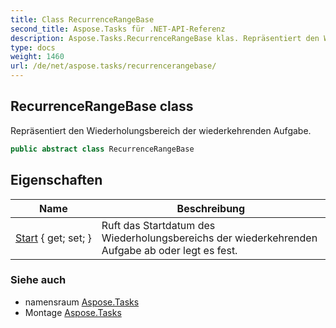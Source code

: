 ```yaml
---
title: Class RecurrenceRangeBase
second_title: Aspose.Tasks für .NET-API-Referenz
description: Aspose.Tasks.RecurrenceRangeBase klas. Repräsentiert den Wiederholungsbereich der wiederkehrenden Aufgabe.
type: docs
weight: 1460
url: /de/net/aspose.tasks/recurrencerangebase/
---
```

## RecurrenceRangeBase class

Repräsentiert den Wiederholungsbereich der wiederkehrenden Aufgabe.

```csharp
public abstract class RecurrenceRangeBase
```

## Eigenschaften

| Name | Beschreibung |
| --- | --- |
| [Start](../../aspose.tasks/recurrencerangebase/start/) { get; set; } | Ruft das Startdatum des Wiederholungsbereichs der wiederkehrenden Aufgabe ab oder legt es fest. |

### Siehe auch

* namensraum [Aspose.Tasks](../../aspose.tasks/)
* Montage [Aspose.Tasks](../../)


